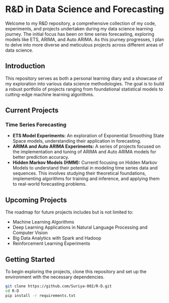 # R&D in Data Science and Forecasting

Welcome to my R&D repository, a comprehensive collection of my code, experiments, and projects undertaken during my data science learning journey. The initial focus has been on time series forecasting, exploring models like ETS, ARIMA, and Auto ARIMA. As this journey progresses, I plan to delve into more diverse and meticulous projects across different areas of data science.

## Introduction

This repository serves as both a personal learning diary and a showcase of my exploration into various data science methodologies. The goal is to build a robust portfolio of projects ranging from foundational statistical models to cutting-edge machine learning algorithms.

## Current Projects

### Time Series Forecasting

- **ETS Model Experiments:** An exploration of Exponential Smoothing State Space models, understanding their application in forecasting.
- **ARIMA and Auto ARIMA Experiments:** A series of projects focused on the implementation and tuning of ARIMA and Auto ARIMA models for better prediction accuracy.
- **Hidden Markov Models (HMM):** Currentl focusing on Hidden Markov Models to understand their potential in modeling time series data and sequences. This involves studying their theoretical foundations, implementing algorithms for training and inference, and applying them to real-world forecasting problems.

## Upcoming Projects

The roadmap for future projects includes but is not limited to:

- Machine Learning Algorithms
- Deep Learning Applications in Natural Language Processing and Computer Vision
- Big Data Analytics with Spark and Hadoop
- Reinforcement Learning Experiments

## Getting Started

To begin exploring the projects, clone this repository and set up the environment with the necessary dependencies.

```bash
git clone https://github.com/Suriya-002/R-D.git
cd R-D
pip install -r requirements.txt
